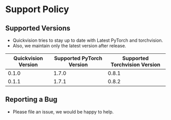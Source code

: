 # Support Policy

## Supported Versions

- Quickvision tries to stay up to date with Latest PyTorch and torchvision.
- Also, we maintain only the latest version after release.

| Quickvision Version | Supported PyTorch Version | Supported Torchvision Version |
| ------------------- | ------------------------- | ----------------------------- |
| 0.1.0               |       1.7.0               |             0.8.1             |
| 0.1.1               |       1.7.1               |             0.8.2             |

## Reporting a Bug

- Please file an issue, we would be happy to help.
